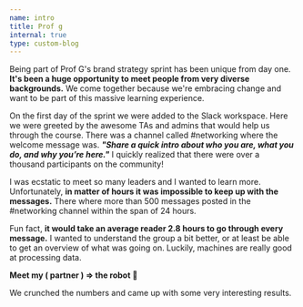 ```yaml
---
name: intro
title: Prof g
internal: true
type: custom-blog
---
```


Being part of Prof G's brand strategy sprint has been unique from day one. **It's been a huge opportunity to meet people from very diverse backgrounds.** We come together because we're embracing change and want to be part of this massive learning experience.

On the first day of the sprint we were added to the Slack workspace. Here we were greeted by the awesome TAs and admins that would help us through the course. There was a channel called #networking where the welcome message was. _**"Share a quick intro about who you are, what you do, and why you’re here."**_ I quickly realized that there were over a thousand participants on the community!

I was ecstatic to meet so many leaders and I wanted to learn more. Unfortunately, **in matter of hours it was impossible to keep up with the messages.** There where more than 500 messages posted in the #networking channel within the span of 24 hours.

Fun fact, **it would take an average reader 2.8 hours to go through every message.** I wanted to understand the group a bit better, or at least be able to get an overview of what was going on. Luckily, machines are really good at processing data.

**Meet my ( partner ) => the robot 🤖**

We crunched the numbers and came up with some very interesting results.
